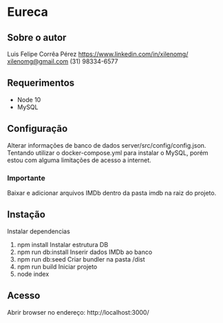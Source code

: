 # Eureca

## Sobre o autor
Luis Felipe Corrêa Pérez
https://www.linkedin.com/in/xilenomg/
xilenomg@gmail.com
(31) 98334-6577

## Requerimentos
- Node 10
- MySQL

## Configuração
Alterar informações de banco de dados server/src/config/config.json.
Tentando utilizar o docker-compose.yml para instalar o MySQL, porém estou com alguma limitações de acesso a internet.

### Importante
Baixar e adicionar arquivos IMDb dentro da pasta imdb na raiz do projeto.

## Instação
Instalar dependencias
1. npm install
Instalar estrutura DB
2. npm run db:install
Inserir dados IMDb ao banco
3. npm run db:seed
Criar bundler na pasta /dist
4. npm run build
Iniciar projeto
5. node index

## Acesso
Abrir browser no endereço:
http://localhost:3000/
